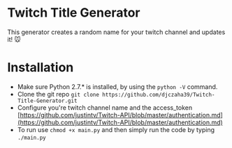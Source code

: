 Twitch Title Generator
============
This generator creates a random name for your twitch channel and updates it! :mouse:

Installation
============
* Make sure Python 2.7.* is installed, by using the `python -V` command.
* Clone the git repo `git clone https://github.com/djczaha39/Twitch-Title-Generator.git`
* Configure you're twitch channel name and the access_token [https://github.com/justintv/Twitch-API/blob/master/authentication.md](https://github.com/justintv/Twitch-API/blob/master/authentication.md)
* To run use `chmod +x main.py` and then simply run the code by typing `./main.py`
